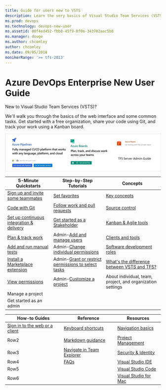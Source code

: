 ```yaml
---
title: Guide for users new to VSTS 
description: Learn the very basics of Visual Studio Team Services (VSTS)  
ms.prod: devops
ms.technology: devops-new-user
ms.assetid: 00f4ed452-fbb8-45f9-8f0a-343702aac5b8  
ms.manager: douge
ms.author: chcomley
author: chcomley
ms.date: 09/05/2018
monikerRange: '>= tfs-2013'
---
```


# Azure DevOps Enterprise New User Guide

New to Visual Studio Team Services (VSTS)?

We'll walk you through the basics of the web interface and some common tasks.
Get started with a free organization, share your code using Git, and track your work using a Kanban board.

![.](_img/mini-guides-mock-up-landing-page.PNG)





|5-Minute Quickstarts  | Step-by-Step Tutorials  |Concepts  |
|---------|---------|---------|
|[Sign up and invite some teammates](sign-up-invite-teammates.md)     | [Set favorites](/vsts/project/navigation/set-favorites?toc=/vsts/user-guide/toc.json&bc=/vsts/user-guide/breadcrumb/toc.json) | [Key concepts](concepts.md)        |
|[Code with Git](code-with-git.md)    |[Follow work and pull requests](../work/work-items/follow-work-items.md?toc=/vsts/user-guide/toc.json&bc=/vsts/user-guide/breadcrumb/toc.json)         |[Source control](source-control.md)         |
|[Set up continuous integration & delivery](../pipelines/get-started-designer.md?toc=/vsts/user-guide/toc.json&bc=/vsts/user-guide/breadcrumb/toc.json)     | [Get started as a Stakeholder](../organizations/security/get-started-stakeholder.md)        | [Kanban & Agile tools](../work/backlogs/overview.md?toc=/vsts/user-guide/toc.json&bc=/vsts/user-guide/breadcrumb/toc.json)        |
|[Plan & track work](plan-track-work.md)    |Admin-[Add and manage users](../organizations/accounts/add-organization-users-from-user-hub.md?toc=/vsts/user-guide/toc.json&bc=/vsts/user-guide/breadcrumb/toc.json)         | [Clients and tools](tools.md?toc=/vsts/user-guide/toc.json&bc=/vsts/user-guide/breadcrumb/toc.json)        |
|[Add and run manual tests](add-run-manual-tests.md)     |Admin-[Change individual permissions](../organizations/security/change-individual-permissions.md)        |[Software development roles](roles.md?toc=/vsts/user-guide/toc.json&bc=/vsts/user-guide/breadcrumb/toc.json)         |
|[Install a Marketplace extension](../marketplace/install-vsts-extension.md)    |Admin-[Grant or restrict permissions to select tasks](../organizations/security/restrict-access.md)         | [What's the difference between VSTS and TFS?](about-vsts-tfs.md?toc=/vsts/user-guide/toc.json&bc=/vsts/user-guide/breadcrumb/toc.json)        |
|[View permissions](../organizations/security/view-permissions.md) |Admin-[Customize a project](../organizations/settings/work/customize-process.md)    |About individual, team, project, and organization settings   |
|Manage a project |   |   |
| Get started as an admin |   |   |







|How-to Guides  |Reference  |Resources  |
|---------|---------|---------|
|[Sign in to the web or a client](../organizations/projects/connect-to-projects.md) | [Keyboard shortcuts](../project/navigation/keyboard-shortcuts.md)        | [Navigation basics](../project/navigation/index.md)        |
|Row2     |[Markdown guidance](../project/wiki/markdown-guidance.md)         | [Project Management](../organizations/projects/index.md)        |
|Row3     |[Navigate in Team Explorer](work-team-explorer.md)        |[Security & Identity](../organizations/security/index.md)         |
|Row4     | [FAQs ](faqs.md)       | [Visual Studio IDE](https://docs.microsoft.com/visualstudio/?view=vsts)        |
|Row5     |         | [Visual Studio Code](https://code.visualstudio.com/docs)        |
|Row6     |         | [Visual Studio for Mac](https://docs.microsoft.com/visualstudio/mac?view=vsts)        |




